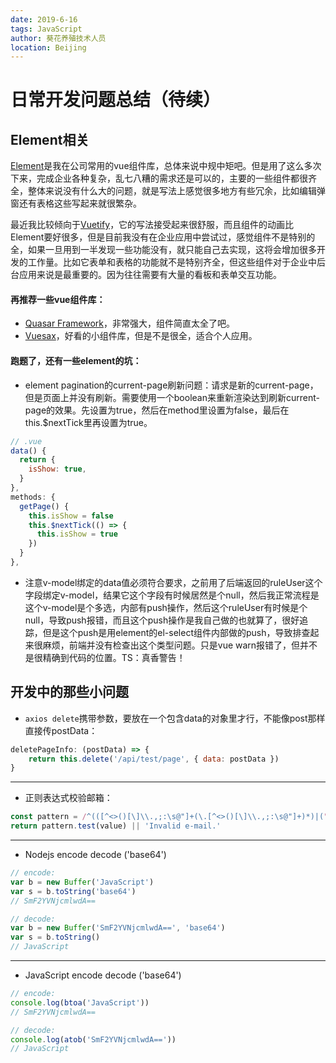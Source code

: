 ```yaml
---
date: 2019-6-16
tags: JavaScript
author: 葵花养殖技术人员
location: Beijing
---
```


# 日常开发问题总结（待续）

## Element相关
[Element](https://element.eleme.io)是我在公司常用的vue组件库，总体来说中规中矩吧。但是用了这么多次下来，完成企业各种复杂，乱七八糟的需求还是可以的，主要的一些组件都很齐全，整体来说没有什么大的问题，就是写法上感觉很多地方有些冗余，比如编辑弹窗还有表格这些写起来就很繁杂。

最近我比较倾向于[Vuetify](https://vuetifyjs.com)，它的写法接受起来很舒服，而且组件的动画比Element要好很多，但是目前我没有在企业应用中尝试过，感觉组件不是特别的全，如果一旦用到一半发现一些功能没有，就只能自己去实现，这将会增加很多开发的工作量。比如它表单和表格的功能就不是特别齐全，但这些组件对于企业中后台应用来说是最重要的。因为往往需要有大量的看板和表单交互功能。

#### 再推荐一些vue组件库：
* [Quasar Framework](https://quasar-framework.org/)，非常强大，组件简直太全了吧。
* [Vuesax](https://lusaxweb.github.io/vuesax/)，好看的小组件库，但是不是很全，适合个人应用。

#### 跑题了，还有一些element的坑：

* element pagination的current-page刷新问题：请求是新的current-page，但是页面上并没有刷新。需要使用一个boolean来重新渲染达到刷新current-page的效果。先设置为true，然后在method里设置为false，最后在this.$nextTick里再设置为true。
```js
// .vue
data() {
  return {
    isShow: true,
  }
},
methods: {
  getPage() {
    this.isShow = false
    this.$nextTick(() => {
      this.isShow = true
    })
  }
},
```
* 注意v-model绑定的data值必须符合要求，之前用了后端返回的ruleUser这个字段绑定v-model，结果它这个字段有时候居然是个null，然后我正常流程是这个v-model是个多选，内部有push操作，然后这个ruleUser有时候是个null，导致push报错，而且这个push操作是我自己做的也就算了，很好追踪，但是这个push是用element的el-select组件内部做的push，导致排查起来很麻烦，前端并没有检查出这个类型问题。只是vue warn报错了，但并不是很精确到代码的位置。TS：真香警告！

## 开发中的那些小问题
* `axios delete`携带参数，要放在一个包含data的对象里才行，不能像post那样直接传postData：
```js
deletePageInfo: (postData) => {
	return this.delete('/api/test/page', { data: postData })
}
```
---
* 正则表达式校验邮箱：
```js
const pattern = /^(([^<>()[\]\\.,;:\s@"]+(\.[^<>()[\]\\.,;:\s@"]+)*)|(".+"))@((\[[0-9]{1,3}\.[0-9]{1,3}\.[0-9]{1,3}\.[0-9]{1,3}])|(([a-zA-Z\-0-9]+\.)+[a-zA-Z]{2,}))$/
return pattern.test(value) || 'Invalid e-mail.'
```
---
* Nodejs encode decode ('base64')
```js
// encode:
var b = new Buffer('JavaScript')
var s = b.toString('base64')
// SmF2YVNjcmlwdA==

// decode:
var b = new Buffer('SmF2YVNjcmlwdA==', 'base64')
var s = b.toString()
// JavaScript
```
---
* JavaScript encode decode ('base64')
```js
// encode:
console.log(btoa('JavaScript'))
// SmF2YVNjcmlwdA==

// decode:
console.log(atob('SmF2YVNjcmlwdA=='))
// JavaScript
```